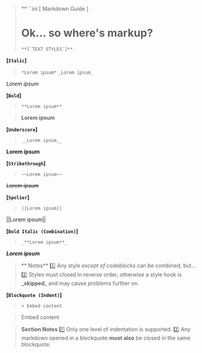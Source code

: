> **```ini
>        [ Markdown Guide ]
>   # Ok... so where's markup? #
> ```**
> **[`TEXT STYLES`]**

**[`Italic`]**

> `*Lorem ipsum*`
> `_Lorem ipsum_`

*Lorem ipsum*

**[`Bold`]**

> `**Lorem ipsum**`

> **Lorem ipsum**

**[`Underscore`]**

> `__Lorem ipsum__`

__Lorem ipsum__

**[`Strikethrough`]**

> `~~Lorem ipsum~~`

~~Lorem ipsum~~

**[`Spolier`]**

> `||Lorem ipsum||`

||Lorem ipsum||

**[`Bold Italic (Combination)`]**

> `_**Lorem ipsum**_`

_**Lorem ipsum**_

> ** Notes**
> :one: Any style *except of codeblocks* can be combined, but...
> :two: Styles must closed in reverse order, otherwise a style hook is **_skipped**_ and may cause problems further on.

**[`Blockquote (Indent)`]**

> `> Embed content`

> Embed content

> **Section Notes**
> :one: Only one level of indentation is supported.
> :two: Any markdown opened in a blockquote **must also** be closed in the same blockquote.
